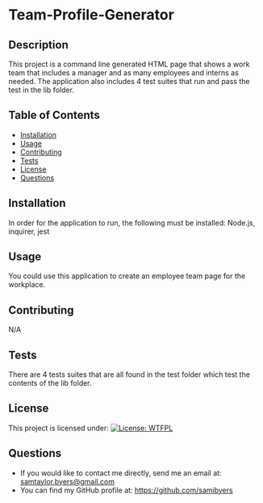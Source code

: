 
  # Team-Profile-Generator
  ## Description 
  This project is a command line generated HTML page that shows a work team that includes a manager and as many employees and interns as needed. The application also includes 4 test suites that run and pass the test in the lib folder.
  ## Table of Contents 
  * [Installation](#installation)
  * [Usage](#usage)
  * [Contributing](#contributing)
  * [Tests](#tests)
  * [License](#license)
  * [Questions](#questions)
  ## Installation 
  In order for the application to run, the following must be installed: Node.js, inquirer, jest
  ## Usage 
  You could use this application to create an employee team page for the workplace.
  ## Contributing 
  N/A
  ## Tests 
  There are 4 tests suites that are all found in the test folder which test the contents of the lib folder.
  ## License 
  This project is licensed under: [![License: WTFPL](https://img.shields.io/badge/License-WTFPL-brightgreen.svg)](http://www.wtfpl.net/about/)
  ## Questions 
  * If you would like to contact me directly, send me an email at: samtaylor.byers@gmail.com
  * You can find my GitHub profile at: https://github.com/samibyers
